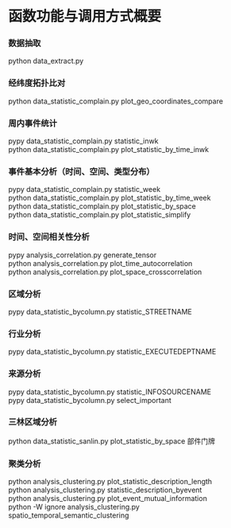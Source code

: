 # 函数功能与调用方式概要

### 数据抽取
python data_extract.py   

### 经纬度拓扑比对
python data_statistic_complain.py plot_geo_coordinates_compare   

### 周内事件统计
pypy data_statistic_complain.py statistic_inwk   
python data_statistic_complain.py plot_statistic_by_time_inwk   

### 事件基本分析（时间、空间、类型分布）
pypy data_statistic_complain.py statistic_week   
python data_statistic_complain.py plot_statistic_by_time_week   
python data_statistic_complain.py plot_statistic_by_space   
python data_statistic_complain.py plot_statistic_simplify   

### 时间、空间相关性分析
pypy analysis_correlation.py generate_tensor   
python analysis_correlation.py plot_time_autocorrelation   
python analysis_correlation.py plot_space_crosscorrelation   

### 区域分析
pypy data_statistic_bycolumn.py statistic_STREETNAME   

### 行业分析
pypy data_statistic_bycolumn.py statistic_EXECUTEDEPTNAME   

### 来源分析
pypy data_statistic_bycolumn.py statistic_INFOSOURCENAME   
pypy data_statistic_bycolumn.py select_important   

### 三林区域分析
python data_statistic_sanlin.py plot_statistic_by_space 部件门牌   

### 聚类分析
python analysis_clustering.py plot_statistic_description_length   
python analysis_clustering.py statistic_description_byevent   
python analysis_clustering.py plot_event_mutual_information   
python -W ignore analysis_clustering.py spatio_temporal_semantic_clustering   

